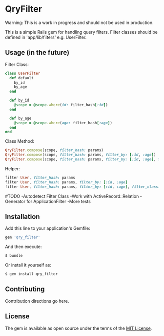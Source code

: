 # QryFilter
Warning: This is a work in progress and should not be used in production.

This is a simple Rails gem for handling query filters.
Filter classes should be defined in 'app/lib/filters' e.g. UserFilter.

## Usage (in the future)
Filter Class:
```ruby
class UserFilter
  def default
    by_id
    by_age
  end

  def by_id
    @scope = @scope.where(id: filter_hash[:id])
  end

  def by_age
    @scope = @scope.where(age: filter_hash[:age])
  end
end
```

Class Method:
```ruby
QryFilter.compose(scope, filter_hash: params)
QryFilter.compose(scope, filter_hash: params, filter_by: [:id, :age])
QryFilter.compose(scope, filter_hash: params, filter_by: [:id, :age], filter_class: UserFilter)
```

Helper:
```ruby
filter User, filter_hash: params
filter User, filter_hash: params, filter_by: [:id, :age]
filter User, filter_hash: params, filter_by: [:id, :age], filter_class: UserFilter
```

#TODO
-Autodetect Filter Class
-Work with ActiveRecord::Relation
-Generator for ApplicationFilter
-More tests

## Installation
Add this line to your application's Gemfile:

```ruby
gem 'qry_filter'
```

And then execute:
```bash
$ bundle
```

Or install it yourself as:
```bash
$ gem install qry_filter
```

## Contributing
Contribution directions go here.

## License
The gem is available as open source under the terms of the [MIT License](https://opensource.org/licenses/MIT).

